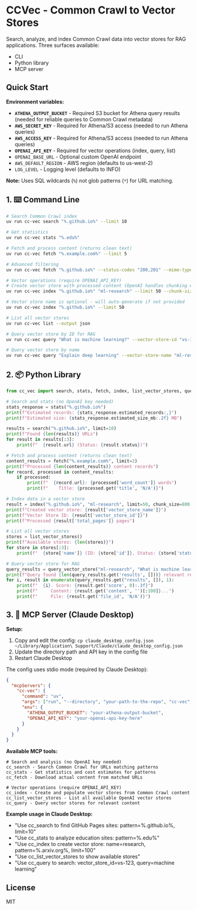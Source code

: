 # CCVec - Common Crawl to Vector Stores

Search, analyze, and index Common Crawl data into vector stores for RAG applications. Three surfaces available:
* CLI
* Python library
* MCP server

## Quick Start

**Environment variables:**

- **`ATHENA_OUTPUT_BUCKET`** - Required S3 bucket for Athena query results (needed for reliable queries to Common Crawl metadata)
- **`AWS_SECRET_KEY`** - Required for Athena/S3 access (needed to run Athena queries)
- **`AWS_ACCESS_KEY`** - Required for Athena/S3 access (needed to run Athena queries)
- **`OPENAI_API_KEY`** - Required for vector operations (index, query, list)
- `OPENAI_BASE_URL` - Optional custom OpenAI endpoint
- `AWS_DEFAULT_REGION` - AWS region (defaults to us-west-2)
- `LOG_LEVEL` - Logging level (defaults to INFO)

**Note:** Uses SQL wildcards (`%`) not glob patterns (`*`) for URL matching.

## 1. ⌨️ Command Line

```bash
# Search Common Crawl index
uv run cc-vec search "%.github.io%" --limit 10

# Get statistics
uv run cc-vec stats "%.edu%"

# Fetch and process content (returns clean text)
uv run cc-vec fetch "%.example.com%" --limit 5

# Advanced filtering
uv run cc-vec fetch "%.github.io%" --status-codes "200,201" --mime-types "text/html" --limit 10

# Vector operations (require OPENAI_API_KEY)
# Create vector store with processed content (OpenAI handles chunking with token limits)
uv run cc-vec index "%.github.io%" "ml-research" --limit 50 --chunk-size 800 --overlap 400

# Vector store name is optional - will auto-generate if not provided
uv run cc-vec index "%.github.io%" --limit 50

# List all vector stores
uv run cc-vec list --output json

# Query vector store by ID for RAG
uv run cc-vec query "What is machine learning?" --vector-store-id "vs-123abc" --limit 5

# Query vector store by name
uv run cc-vec query "Explain deep learning" --vector-store-name "ml-research" --limit 3

```

## 2. 📦 Python Library

```python
from cc_vec import search, stats, fetch, index, list_vector_stores, query_vector_store

# Search and stats (no OpenAI key needed)
stats_response = stats("%.github.io%")
print(f"Estimated records: {stats_response.estimated_records:,}")
print(f"Estimated size: {stats_response.estimated_size_mb:.2f} MB")

results = search("%.github.io%", limit=10)
print(f"Found {len(results)} URLs")
for result in results[:3]:
    print(f"  {result.url} (Status: {result.status})")

# Fetch and process content (returns clean text)
content_results = fetch("%.example.com%", limit=2)
print(f"Processed {len(content_results)} content records")
for record, processed in content_results:
    if processed:
        print(f"  {record.url}: {processed['word_count']} words")
        print(f"    Title: {processed.get('title', 'N/A')}")

# Index data in a vector store
result = index("%.github.io%", "ml-research", limit=50, chunk_size=800, overlap=400)
print(f"Created vector store: {result['vector_store_name']}")
print(f"Vector Store ID: {result['vector_store_id']}")
print(f"Processed {result['total_pages']} pages")

# List all vector stores
stores = list_vector_stores()
print(f"Available stores: {len(stores)}")
for store in stores[:3]:
    print(f"  {store['name']} (ID: {store['id']}, Status: {store['status']})")

# Query vector store for RAG
query_results = query_vector_store("ml-research", "What is machine learning?", limit=5)
print(f"Query found {len(query_results.get('results', []))} relevant results")
for i, result in enumerate(query_results.get("results", []), 1):
    print(f"  {i}. Score: {result.get('score', 0):.3f}")
    print(f"     Content: {result.get('content', '')[:100]}...")
    print(f"     File: {result.get('file_id', 'N/A')}")
```


## 3. 🔌 MCP Server (Claude Desktop)

**Setup:**
1. Copy and edit the config: `cp claude_desktop_config.json ~/Library/Application\ Support/Claude/claude_desktop_config.json`
2. Update the directory path and API key in the config file
3. Restart Claude Desktop

The config uses stdio mode (required by Claude Desktop):
```json
{
  "mcpServers": {
    "cc-vec": {
      "command": "uv",
      "args": ["run", "--directory", "your-path-to-the-repo", "cc-vec", "mcp-serve", "--mode", "stdio"],
      "env": {
        "ATHENA_OUTPUT_BUCKET": "your-athena-output-bucket",
        "OPENAI_API_KEY": "your-openai-api-key-here"
      }
    }
  }
}
```

**Available MCP tools:**

```
# Search and analysis (no OpenAI key needed)
cc_search - Search Common Crawl for URLs matching patterns
cc_stats - Get statistics and cost estimates for patterns
cc_fetch - Download actual content from matched URLs

# Vector operations (require OPENAI_API_KEY)
cc_index - Create and populate vector stores from Common Crawl content
cc_list_vector_stores - List all available OpenAI vector stores
cc_query - Query vector stores for relevant content
```

**Example usage in Claude Desktop:**
- "Use cc_search to find GitHub Pages sites: pattern=%.github.io%, limit=10"
- "Use cc_stats to analyze education sites: pattern=%.edu%"
- "Use cc_index to create vector store: name=research, pattern=%.arxiv.org%, limit=100"
- "Use cc_list_vector_stores to show available stores"
- "Use cc_query to search: vector_store_id=vs-123, query=machine learning"

## License

MIT
